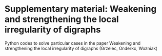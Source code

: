 # Supplementary material: Weakening and strengthening the local irregularity of digraphs
Python codes to solve particular cases in the paper Weakening and strengthening the local irregularity of digraphs (Grzelec, Onderko, Wozniak)
